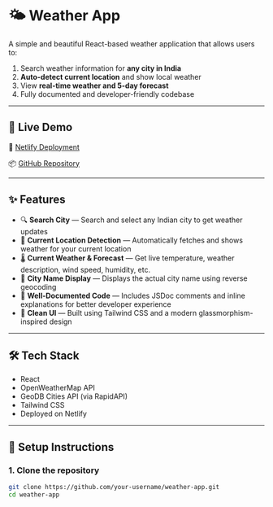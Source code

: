 # 🌤️ Weather App

A simple and beautiful React-based weather application that allows users to:

1. Search weather information for **any city in India**
2. **Auto-detect current location** and show local weather
3. View **real-time weather and 5-day forecast**
4. Fully documented and developer-friendly codebase

---

## 🚀 Live Demo

🔗 [Netlify Deployment](https://your-netlify-link.netlify.app)

📦 [GitHub Repository](https://github.com/your-username/weather-app)

---

## ✨ Features

- 🔍 **Search City** — Search and select any Indian city to get weather updates
- 📍 **Current Location Detection** — Automatically fetches and shows weather for your current location
- 🌡️ **Current Weather & Forecast** — Get live temperature, weather description, wind speed, humidity, etc.
- 💬 **City Name Display** — Displays the actual city name using reverse geocoding
- 📘 **Well-Documented Code** — Includes JSDoc comments and inline explanations for better developer experience
- 🎨 **Clean UI** — Built using Tailwind CSS and a modern glassmorphism-inspired design

---

## 🛠️ Tech Stack

- React
- OpenWeatherMap API
- GeoDB Cities API (via RapidAPI)
- Tailwind CSS
- Deployed on Netlify

---

## 🔧 Setup Instructions

### 1. Clone the repository

```bash
git clone https://github.com/your-username/weather-app.git
cd weather-app
